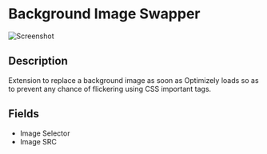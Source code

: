 # Background Image Swapper

![Screenshot](https://github.com/optimizely/extension-library/blob/master/Extensions/Editor%20Extensions/Background%20Image%20Swapper/screenshot.png)

## Description

Extension to replace a background image as soon as Optimizely loads so as to prevent any chance of flickering using CSS important tags.

## Fields

* Image Selector
* Image SRC